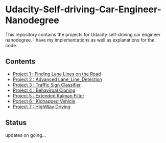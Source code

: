 # Udacity-Self-driving-Car-Engineer-Nanodegree
This repository contains the projects for Udacity self-driving car engineer nanodegree. I have my implementations as well as explanations for the code.
## Contents
* [Project 1 : Finding Lane Lines on the Road](https://github.com/Leey10/Udacity-Self-driving-Car-Engineer-Nanodegree/tree/master/Project1_Finding%20Lane%20Lines%20on%20the%20Road)
* [Project 2 : Advanced Lane_Line_Detection](https://github.com/Leey10/Udacity-Self-driving-Car-Engineer-Nanodegree/tree/master/Project2_Advanced-Lane-Lines)
* [Project 3 : Traffic Sign Classifier](https://github.com/Leey10/Udacity-Self-driving-Car-Engineer-Nanodegree/tree/master/Project3_Traffic%20Sign%20Classification)
* [Project 4 : Behaviroal Cloning](https://github.com/Leey10/Udacity-Self-driving-Car-Engineer-Nanodegree/tree/master/Project%204-Behavioral%20Cloning)
* [Project 5 : Extended Kalman Filter](https://github.com/Leey10/Udacity-Self-driving-Car-Engineer-Nanodegree/tree/master/Project5_Extended-Kalman-Filter)
* [Porject 6 : Kidnapped Vehicle](https://github.com/Leey10/Udacity-Self-driving-Car-Engineer-Nanodegree/tree/master/Project6_Kidnapped%20Vehicle)
* [Project 7 : HighWay Driving](https://github.com/Leey10/Udacity-Self-driving-Car-Engineer-Nanodegree/tree/master/Project7_HighWay%20Driving)
## Status
updates on going...
